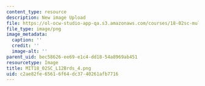 ```yaml
---
content_type: resource
description: New image Upload
file: https://ol-ocw-studio-app-qa.s3.amazonaws.com/courses/18-02sc-multivariable-calculus-fall-2010/c2ae82fe65616f64dc3740261afb7716_MIT18_02SC_L12Brds_4.png
file_type: image/png
image_metadata:
  caption: ''
  credit: ''
  image-alt: ''
parent_uid: bec58626-ee69-e1c4-dd18-54a8969ab451
resourcetype: Image
title: MIT18_02SC_L12Brds_4.png
uid: c2ae82fe-6561-6f64-dc37-40261afb7716
---
```

